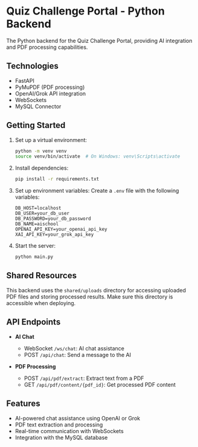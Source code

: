 # Quiz Challenge Portal - Python Backend

The Python backend for the Quiz Challenge Portal, providing AI integration and PDF processing capabilities.

## Technologies

- FastAPI
- PyMuPDF (PDF processing)
- OpenAI/Grok API integration
- WebSockets
- MySQL Connector

## Getting Started

1. Set up a virtual environment:
   ```bash
   python -m venv venv
   source venv/bin/activate  # On Windows: venv\Scripts\activate
   ```

2. Install dependencies:
   ```bash
   pip install -r requirements.txt
   ```

3. Set up environment variables:
   Create a `.env` file with the following variables:
   ```
   DB_HOST=localhost
   DB_USER=your_db_user
   DB_PASSWORD=your_db_password
   DB_NAME=aischool
   OPENAI_API_KEY=your_openai_api_key
   XAI_API_KEY=your_grok_api_key
   ```

4. Start the server:
   ```bash
   python main.py
   ```

## Shared Resources

This backend uses the `shared/uploads` directory for accessing uploaded PDF files and storing processed results. Make sure this directory is accessible when deploying.

## API Endpoints

- **AI Chat**
  - WebSocket `/ws/chat`: AI chat assistance
  - POST `/api/chat`: Send a message to the AI

- **PDF Processing**
  - POST `/api/pdf/extract`: Extract text from a PDF
  - GET `/api/pdf/content/{pdf_id}`: Get processed PDF content

## Features

- AI-powered chat assistance using OpenAI or Grok
- PDF text extraction and processing
- Real-time communication with WebSockets
- Integration with the MySQL database 